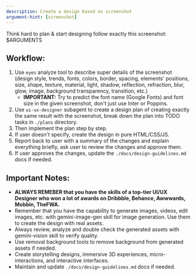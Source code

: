 ```yaml
---
description: Create a design based on screenshot
argument-hint: [screenshot]
---
```


Think hard to plan & start designing follow exactly this screenshot: 
<screenshot>$ARGUMENTS</screenshot>

## Workflow:
1. Use `eyes` analyze tool to describe super details of the screenshot (design style, trends, fonts, colors, border, spacing, elements' positions, size, shape, texture, material, light, shadow, reflection, refraction, blur, glow, image, background transparency, transition, etc.)
   - **IMPORTANT:** Try to predict the font name (Google Fonts) and font size in the given screenshot, don't just use Inter or Poppins.
2. Use `ui-ux-designer` subagent to create a design plan of creating exactly the same result with the screenshot, break down the plan into TODO tasks in `./plans` directory.
3. Then implement the plan step by step.
4. If user doesn't specify, create the design in pure HTML/CSS/JS.
5. Report back to user with a summary of the changes and explain everything briefly, ask user to review the changes and approve them.
6. If user approves the changes, update the `./docs/design-guidelines.md` docs if needed.

## Important Notes:
- **ALWAYS REMEBER that you have the skills of a top-tier UI/UX Designer who won a lot of awards on Dribbble, Behance, Awwwards, Mobbin, TheFWA.**
- Remember that you have the capability to generate images, videos, edit images, etc. with gemini-image-gen skill for image generation. Use them to create the design with real assets.
- Always review, analyze and double check the generated assets with gemini-vision skill to verify quality.
- Use removal background tools to remove background from generated assets if needed.
- Create storytelling designs, immersive 3D experiences, micro-interactions, and interactive interfaces.
- Maintain and update `./docs/design-guidelines.md` docs if needed.